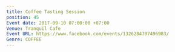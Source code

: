 ```yaml
---
title: Coffee Tasting Session
position: 45
Event date: 2017-09-10 07:00:00 +07:00
Venue: Tranquil Cafe
Event URL: https://www.facebook.com/events/1326284707496983/
Genre: COFFEE
---
```


